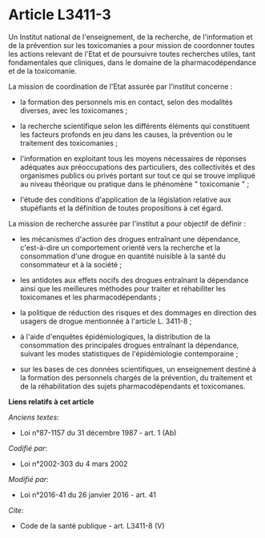 # Article L3411-3

Un Institut national de l'enseignement, de la recherche, de l'information et de la prévention sur les toxicomanies a pour
mission de coordonner toutes les actions relevant de l'Etat et de poursuivre toutes recherches utiles, tant fondamentales que
cliniques, dans le domaine de la pharmacodépendance et de la toxicomanie. 

La mission de coordination de l'Etat assurée par l'institut concerne :

- la formation des personnels mis en contact, selon des modalités diverses, avec les toxicomanes ;

- la recherche scientifique selon les différents éléments qui constituent les facteurs profonds en jeu dans les causes, la
prévention ou le traitement des toxicomanies ;

- l'information en exploitant tous les moyens nécessaires de réponses adéquates aux préoccupations des particuliers, des
collectivités et des organismes publics ou privés portant sur tout ce qui se trouve impliqué au niveau théorique ou pratique
dans le phénomène " toxicomanie " ;

- l'étude des conditions d'application de la législation relative aux stupéfiants et la définition de toutes propositions à
cet égard. 

La mission de recherche assurée par l'institut a pour objectif de définir :

- les mécanismes d'action des drogues entraînant une dépendance, c'est-à-dire un comportement orienté vers la recherche et la
consommation d'une drogue en quantité nuisible à la santé du consommateur et à la société ;

- les antidotes aux effets nocifs des drogues entraînant la dépendance ainsi que les meilleures méthodes pour traiter et
réhabiliter les toxicomanes et les pharmacodépendants ;

- la politique de réduction des risques et des dommages en direction des usagers de drogue mentionnée à l'article L. 3411-8 ;

- à l'aide d'enquêtes épidémiologiques, la distribution de la consommation des principales drogues entraînant la dépendance,
suivant les modes statistiques de l'épidémiologie contemporaine ;

- sur les bases de ces données scientifiques, un enseignement destiné à la formation des personnels chargés de la prévention,
du traitement et de la réhabilitation des sujets pharmacodépendants et toxicomanes.

**Liens relatifs à cet article**

_Anciens textes_:

  - Loi n°87-1157 du 31 décembre 1987 - art. 1 (Ab)

_Codifié par_:

  - Loi n°2002-303 du 4 mars 2002

_Modifié par_:

  - Loi n°2016-41 du 26 janvier 2016 - art. 41

_Cite_:

  - Code de la santé publique - art. L3411-8 (V)
